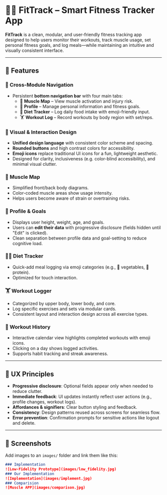 # 🏋️‍♀️ FitTrack – Smart Fitness Tracker App

**FitTrack** is a clean, modular, and user-friendly fitness tracking app designed to help users monitor their workouts, track muscle usage, set personal fitness goals, and log meals—while maintaining an intuitive and visually consistent interface.

---

## 🚀 Features

### 🔄 Cross-Module Navigation
- Persistent **bottom navigation bar** with four main tabs:
  - 🧠 **Muscle Map** – View muscle activation and injury risk.
  - 👤 **Profile** – Manage personal information and fitness goals.
  - 🍱 **Diet Tracker** – Log daily food intake with emoji-friendly input.
  - 🏋️ **Workout Log** – Record workouts by body region with set/reps.

### 🎨 Visual & Interaction Design
- **Unified design language** with consistent color scheme and spacing.
- **Rounded buttons** and high contrast colors for accessibility.
- **Emoji icons** replace traditional UI icons for a fun, lightweight aesthetic.
- Designed for clarity, inclusiveness (e.g. color-blind accessibility), and minimal visual clutter.

### 💪 Muscle Map
- Simplified front/back body diagrams.
- Color-coded muscle areas show usage intensity.
- Helps users become aware of strain or overtraining risks.

### 👤 Profile & Goals
- Displays user height, weight, age, and goals.
- Users can **edit their data** with progressive disclosure (fields hidden until "Edit" is clicked).
- Clean separation between profile data and goal-setting to reduce cognitive load.

### 🧘‍♀️ Diet Tracker
- Quick-add meal logging via emoji categories (e.g., 🥦 vegetables, 🍗 protein).
- Optimized for touch interaction.

### 🏋️ Workout Logger
- Categorized by upper body, lower body, and core.
- Log specific exercises and sets via modular cards.
- Consistent layout and interaction design across all exercise types.

### 📅 Workout History
- Interactive calendar view highlights completed workouts with emoji icons.
- Clicking on a day shows logged activities.
- Supports habit tracking and streak awareness.

---

## 🧠 UX Principles

- **Progressive disclosure**: Optional fields appear only when needed to reduce clutter.
- **Immediate feedback**: UI updates instantly reflect user actions (e.g., profile changes, workout logs).
- **Affordances & signifiers**: Clear button styling and feedback.
- **Consistency**: Design patterns reused across screens for seamless flow.
- **Error prevention**: Confirmation prompts for sensitive actions like logout and delete.

---

## 📸 Screenshots

Add images to an `images/` folder and link them like this:

```markdown
### Implementation
![Low-Fidelity Prototype](images/low_fidelity.jpg)
### Our Implementation
![Implementation](images/implement.jpg)
### Comparision
![Muscle APP](images/comparison.jpg)
